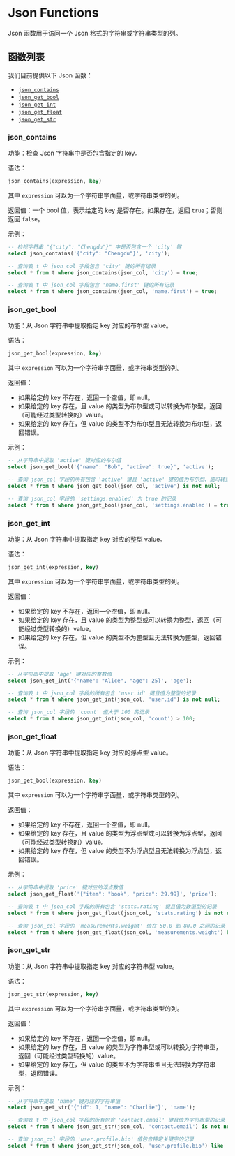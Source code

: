 # Json Functions

Json 函数用于访问一个 Json 格式的字符串或字符串类型的列。

## 函数列表

我们目前提供以下 Json 函数：

- [`json_contains`](#json_contains)
- [`json_get_bool`](#json_get_bool)
- [`json_get_int`](#json_get_int)
- [`json_get_float`](#json_get_float)
- [`json_get_str`](#json_get_str)

### json_contains

功能：检查 Json 字符串中是否包含指定的 key。

语法：

``` sql
json_contains(expression, key)
```

其中 `expression` 可以为一个字符串字面量，或字符串类型的列。

返回值：一个 bool 值，表示给定的 key 是否存在。如果存在，返回 `true`；否则返回 `false`。

示例：

``` sql
-- 检视字符串 "{"city": "Chengdu"}" 中是否包含一个 'city' 键
select json_contains('{"city": "Chengdu"}', 'city');

-- 查询表 t 中 json_col 字段包含 'city' 键的所有记录
select * from t where json_contains(json_col, 'city') = true;

-- 查询表 t 中 json_col 字段包含 'name.first' 键的所有记录
select * from t where json_contains(json_col, 'name.first') = true;
```

### json_get_bool

功能：从 Json 字符串中提取指定 key 对应的布尔型 value。

语法：

``` sql
json_get_bool(expression, key)
```

其中 `expression` 可以为一个字符串字面量，或字符串类型的列。

返回值：

- 如果给定的 key 不存在，返回一个空值，即 null。
- 如果给定的 key 存在，且 value 的类型为布尔型或可以转换为布尔型，返回（可能经过类型转换的）value。
- 如果给定的 key 存在，但 value 的类型不为布尔型且无法转换为布尔型，返回错误。

示例：

``` sql
-- 从字符串中提取 'active' 键对应的布尔值
select json_get_bool('{"name": "Bob", "active": true}', 'active');

-- 查询 json_col 字段的所有包含 'active' 键且 'active' 键的值为布尔型、或可转换为布尔型的记录
select * from t where json_get_bool(json_col, 'active') is not null;

-- 查询 json_col 字段的 'settings.enabled' 为 true 的记录
select * from t where json_get_bool(json_col, 'settings.enabled') = true;
```

### json_get_int

功能：从 Json 字符串中提取指定 key 对应的整型 value。

语法：

``` sql
json_get_int(expression, key)
```

其中 `expression` 可以为一个字符串字面量，或字符串类型的列。

返回值：

- 如果给定的 key 不存在，返回一个空值，即 null。
- 如果给定的 key 存在，且 value 的类型为整型或可以转换为整型，返回（可能经过类型转换的）value。
- 如果给定的 key 存在，但 value 的类型不为整型且无法转换为整型，返回错误。

示例：

``` sql
-- 从字符串中提取 'age' 键对应的整数值
select json_get_int('{"name": "Alice", "age": 25}', 'age');

-- 查询表 t 中 json_col 字段的所有包含 'user.id' 键且值为整型的记录
select * from t where json_get_int(json_col, 'user.id') is not null;

-- 查询 json_col 字段的 'count' 值大于 100 的记录
select * from t where json_get_int(json_col, 'count') > 100;
```

### json_get_float

功能：从 Json 字符串中提取指定 key 对应的浮点型 value。

语法：

``` sql
json_get_bool(expression, key)
```

其中 `expression` 可以为一个字符串字面量，或字符串类型的列。

返回值：

- 如果给定的 key 不存在，返回一个空值，即 null。
- 如果给定的 key 存在，且 value 的类型为浮点型或可以转换为浮点型，返回（可能经过类型转换的）value。
- 如果给定的 key 存在，但 value 的类型不为浮点型且无法转换为浮点型，返回错误。

示例：

``` sql
-- 从字符串中提取 'price' 键对应的浮点数值
select json_get_float('{"item": "book", "price": 29.99}', 'price');

-- 查询表 t 中 json_col 字段的所有包含 'stats.rating' 键且值为数值型的记录
select * from t where json_get_float(json_col, 'stats.rating') is not null;

-- 查询 json_col 字段的 'measurements.weight' 值在 50.0 到 80.0 之间的记录
select * from t where json_get_float(json_col, 'measurements.weight') between 50.0 and 80.0;
```

### json_get_str

功能：从 Json 字符串中提取指定 key 对应的字符串型 value。

语法：

``` sql
json_get_str(expression, key)
```

其中 `expression` 可以为一个字符串字面量，或字符串类型的列。

返回值：

- 如果给定的 key 不存在，返回一个空值，即 null。
- 如果给定的 key 存在，且 value 的类型为字符串型或可以转换为字符串型，返回（可能经过类型转换的）value。
- 如果给定的 key 存在，但 value 的类型不为字符串型且无法转换为字符串型，返回错误。

示例：

``` sql
-- 从字符串中提取 'name' 键对应的字符串值
select json_get_str('{"id": 1, "name": "Charlie"}', 'name');

-- 查询表 t 中 json_col 字段的所有包含 'contact.email' 键且值为字符串型的记录
select * from t where json_get_str(json_col, 'contact.email') is not null;

-- 查询 json_col 字段的 'user.profile.bio' 值包含特定关键字的记录
select * from t where json_get_str(json_col, 'user.profile.bio') like '%developer%';
```
